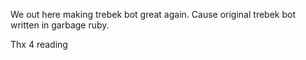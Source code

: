 We out here making trebek bot great again. Cause original trebek bot written in garbage ruby.

Thx 4 reading
